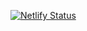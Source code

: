 [![Netlify Status](https://api.netlify.com/api/v1/badges/80e3cace-4c0d-478a-8b8f-9b529c0a6707/deploy-status)](https://app.netlify.com/sites/wai-intro-aria/deploys)